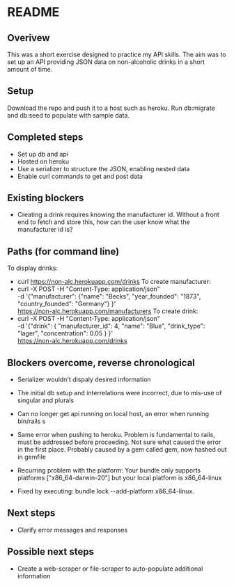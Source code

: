 # README

## Overivew

This was a short exercise designed to practice my API skills. The aim was to set up an API providing JSON data on non-alcoholic drinks in a short amount of time.

## Setup

Download the repo and push it to a host such as heroku.
Run db:migrate and db:seed to populate with sample data.

## Completed steps

- Set up db and api
- Hosted on heroku
- Use a serializer to structure the JSON, enabling nested data
- Enable curl commands to get and post data

## Existing blockers

- Creating a drink requires knowing the manufacturer id. Without a front end to fetch and store this, how can the user know what the manufacturer id is?

## Paths (for command line)

To display drinks:
- curl https://non-alc.herokuapp.com/drinks 
To create manufacturer:
- curl -X POST -H "Content-Type: application/json" \
    -d '{"manufacturer": {"name": "Becks", "year_founded": "1873", "country_founded": "Germany"} }' \
    https://non-alc.herokuapp.com/manufacturers
To create drink:
- curl -X POST -H "Content-Type: application/json" \
    -d '{"drink": { "manufacturer_id": 4, "name": "Blue", "drink_type": "lager", "concentration": 0.05 } }' \
    https://non-alc.herokuapp.com/drinks

## Blockers overcome, reverse chronological

- Serializer wouldn't dispaly desired information
- The initial db setup and interrelations were incorrect, due to mis-use of singular and plurals

- Can no longer get api running on local host, an error when running bin/rails s
- Same error when pushing to heroku. Problem is fundamental to rails, must be addressed before proceeding. Not sure what caused the error in the first place. Probably caused by a gem called gem, now hashed out in gemfile

- Recurring problem with the platform: Your bundle only supports platforms ["x86_64-darwin-20"] but your local platform is x86_64-linux
- Fixed by executing: bundle lock --add-platform x86_64-linux.

## Next steps

- Clarify error messages and responses

## Possible next steps

- Create a web-scraper or file-scraper to auto-populate additional information

